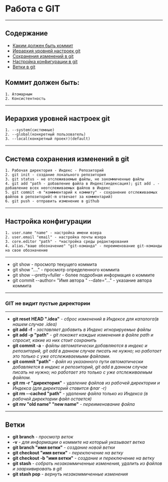 # Работа с GIT
---
## Содержание
- [Каким должен быть коммит](#AboutCommit)
- [Иерархия уровней настроек git](#levelGit)
- [Сохранения изменений в git](#savechanges)
- [Настройка конфигурации в git](#config)
- [Ветки в git](#branch)
## <a id="aboutCommit">Коммит должен быть:</a>
	1. Атомарным
	2. Консистентность
---
 
## <a id="levelGit">Иерархия уровней настроек git</a>
	1. --system(системные)
	2. --global(конкретный пользователь)
	3. --local(конкретный проект)(default)
---

## <a id="savechanges">Система сохранения изменений в git</a>
	1. Рабочая директория - Индекс - Репозиторий
	2. git init - создание локального репозитория
	3. git status - не отслеживаемые файлы, не закоммиченные файлы
	4. git add "path - добавление файла в Индекс(индексация); git add . - добавление всех неотслеживаемых файлов в Индекс
	5. git commit -m "коммментарий к коммиту" - сохранение отслеживаемых файлов в репозиторий(-m отвечает за комментарий)
	6. git push - отправить изменение в github
---
	
## <a id="config">Настройка конфигурации</a>
	1. user.name "name" - настройка имени юзера
	2. user.email "email" - настройка почты юзера
	3. core.editor "path" - *настройка среды редактирования
	4. alias."ваше обозначение" "git-команда" - переименование git-команды на свое обозначение
---
	
- git show - просмотр текущего коммита
- git show "...." - просмотр определенного коммита
- git show --pretty=fuller - более подробная информация о коммите
- git commit --author= "Имя автора <email>" --date="..." - указание автора коммита
---

### GIT не видит пустые директории
---

- **git reset HEAD ".idea"** - *сброс изменений в Индексе для каталога(в нашем случае .idea)*
- **git add -f** - *заставляет добавить в Индекс игнорируемые файлы*
- **git add -p "path"** - *git покажет каждые изменения в файле path и спросит, какие из них стоит сохранить*
- **git commit -a** - *файлы автоматически добавляются в индекс и репозиторий, git add в данном случае писать не нужно; но работает это только с уже отслеживаемыми файлами.*
- **git commit "path"** - *файл из указанного пути автоматически добавляется в индекс и репозиторий, git add в данном случае писать не нужно; но работает это только с уже отслеживаемым файлом.*
- **git rm -r "директория"** - *удаление файлов из рабочей директории и Индекса  (для директорий ставится флаг -r)*
- **git rm --cached "path"** - *удаление файла только из Индекса (в рабочей директории файл остается)*
- **git mv "old name" "new name"** - *переименование файла*
---

## <a id="branch">Ветки</a>
- **git branch** - *просмотр веток*
- **-v** - *для информации о коммите на который указывает ветка* 
- **git branch "имя ветки"** - *создание новой ветки*
- **git checkout "имя ветки"** - *переключение на ветку*
- **git checkout -b "имя ветки"** - *создание и переключение на ветку*
- **git stash** - *собрать незакоммиченные изменения, удалить из файлов и заархивировать в git*
- **git stash pop** - *вернуть незакоммиченные изменения*
